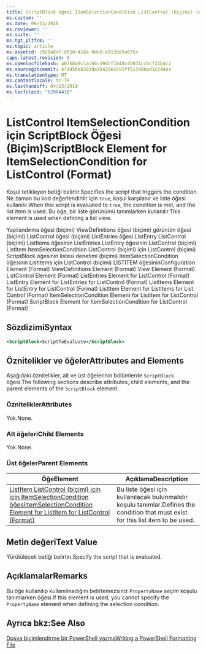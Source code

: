 ```yaml
---
title: ScriptBlock öğesi ItemSelectionCondition ListControl (biçimi) için için | Microsoft Docs
ms.custom: ''
ms.date: 09/13/2016
ms.reviewer: ''
ms.suite: ''
ms.tgt_pltfrm: ''
ms.topic: article
ms.assetid: c929a6df-d050-416a-9de0-e913dd5a035c
caps.latest.revision: 8
ms.openlocfilehash: a0768a9c1ac66cd9dcf1848c4b031ccbc722b4c2
ms.sourcegitcommit: e7445ba8203da304286c591ff513900ad1c244a4
ms.translationtype: MT
ms.contentlocale: tr-TR
ms.lasthandoff: 04/23/2019
ms.locfileid: "62064416"
---
```

# <a name="scriptblock-element-for-itemselectioncondition-for-listcontrol-format"></a><span data-ttu-id="096b4-102">ListControl ItemSelectionCondition için ScriptBlock Öğesi (Biçim)</span><span class="sxs-lookup"><span data-stu-id="096b4-102">ScriptBlock Element for ItemSelectionCondition for ListControl (Format)</span></span>

<span data-ttu-id="096b4-103">Koşul tetikleyen betiği belirtir.</span><span class="sxs-lookup"><span data-stu-id="096b4-103">Specifies the script that triggers the condition.</span></span> <span data-ttu-id="096b4-104">Ne zaman bu kod değerlendirilir için `true`, koşul karşılanır ve liste öğesi kullanılır.</span><span class="sxs-lookup"><span data-stu-id="096b4-104">When this script is evaluated to `true`, the condition is met, and the list item is used.</span></span> <span data-ttu-id="096b4-105">Bu öğe, bir liste görünümü tanımlarken kullanılır.</span><span class="sxs-lookup"><span data-stu-id="096b4-105">This element is used when defining a list view.</span></span>

<span data-ttu-id="096b4-106">Yapılandırma öğesi (biçimi) ViewDefinitions öğesi (biçimi) görünüm öğesi (biçimi) ListControl öğesi (biçimi) ListEntries öğesi ListEntry ListControl (biçimi) ListItems öğesinin ListEntries ListEntry öğesinin ListControl (biçimi) ListItem ItemSelectionCondition ListControl (biçimi) için ListControl (biçimi) ScriptBlock öğesinin listesi denetimi (biçimi) ItemSelectionCondition öğesinin ListItems için ListControl (biçimi) LISTITEM öğesinin</span><span class="sxs-lookup"><span data-stu-id="096b4-106">Configuration Element (Format) ViewDefinitions Element (Format) View Element (Format) ListControl Element (Format) ListEntries Element for ListControl (Format) ListEntry Element for ListEntries for ListControl (Format) ListItems Element for ListEntry for ListControl (Format) ListItem Element for ListItems for List Control (Format) ItemSelectionCondition Element for ListItem for ListControl (Format) ScriptBlock Element for ItemSelectionCondition for ListControl  (Format)</span></span>

## <a name="syntax"></a><span data-ttu-id="096b4-107">Sözdizimi</span><span class="sxs-lookup"><span data-stu-id="096b4-107">Syntax</span></span>

```xml
<ScriptBlock>ScriptToEvaluate</ScriptBlock>
```

## <a name="attributes-and-elements"></a><span data-ttu-id="096b4-108">Öznitelikler ve öğeler</span><span class="sxs-lookup"><span data-stu-id="096b4-108">Attributes and Elements</span></span>

<span data-ttu-id="096b4-109">Aşağıdaki öznitelikler, alt ve üst öğelerinin bölümlerde `ScriptBlock` öğesi.</span><span class="sxs-lookup"><span data-stu-id="096b4-109">The following sections describe attributes, child elements, and the parent elements of the `ScriptBlock` element.</span></span>

### <a name="attributes"></a><span data-ttu-id="096b4-110">Öznitelikler</span><span class="sxs-lookup"><span data-stu-id="096b4-110">Attributes</span></span>

<span data-ttu-id="096b4-111">Yok.</span><span class="sxs-lookup"><span data-stu-id="096b4-111">None.</span></span>

### <a name="child-elements"></a><span data-ttu-id="096b4-112">Alt öğeleri</span><span class="sxs-lookup"><span data-stu-id="096b4-112">Child Elements</span></span>

<span data-ttu-id="096b4-113">Yok.</span><span class="sxs-lookup"><span data-stu-id="096b4-113">None.</span></span>

### <a name="parent-elements"></a><span data-ttu-id="096b4-114">Üst öğeler</span><span class="sxs-lookup"><span data-stu-id="096b4-114">Parent Elements</span></span>

|<span data-ttu-id="096b4-115">Öğe</span><span class="sxs-lookup"><span data-stu-id="096b4-115">Element</span></span>|<span data-ttu-id="096b4-116">Açıklama</span><span class="sxs-lookup"><span data-stu-id="096b4-116">Description</span></span>|
|-------------|-----------------|
|[<span data-ttu-id="096b4-117">ListItem ListControl (biçimi) için için ItemSelectionCondition öğesi</span><span class="sxs-lookup"><span data-stu-id="096b4-117">ItemSelectionCondition Element for ListItem for ListControl (Format)</span></span>](./itemselectioncondition-element-for-listitem-for-listcontrol-format.md)|<span data-ttu-id="096b4-118">Bu liste öğesi için kullanılacak bulunmalıdır koşulu tanımlar.</span><span class="sxs-lookup"><span data-stu-id="096b4-118">Defines the condition that must exist for this list item to be used.</span></span>|

## <a name="text-value"></a><span data-ttu-id="096b4-119">Metin değeri</span><span class="sxs-lookup"><span data-stu-id="096b4-119">Text Value</span></span>

<span data-ttu-id="096b4-120">Yürütülecek betiği belirtin.</span><span class="sxs-lookup"><span data-stu-id="096b4-120">Specify the script that is evaluated.</span></span>

## <a name="remarks"></a><span data-ttu-id="096b4-121">Açıklamalar</span><span class="sxs-lookup"><span data-stu-id="096b4-121">Remarks</span></span>

<span data-ttu-id="096b4-122">Bu öğe kullanılıp kullanılmadığını belirtemezsiniz `PropertyName` seçim koşulu tanımlarken öğesi.</span><span class="sxs-lookup"><span data-stu-id="096b4-122">If this element is used, you cannot specify the `PropertyName` element when defining the selection condition.</span></span>

## <a name="see-also"></a><span data-ttu-id="096b4-123">Ayrıca bkz:</span><span class="sxs-lookup"><span data-stu-id="096b4-123">See Also</span></span>

[<span data-ttu-id="096b4-124">Dosya biçimlendirme bir PowerShell yazma</span><span class="sxs-lookup"><span data-stu-id="096b4-124">Writing a PowerShell Formatting File</span></span>](./writing-a-powershell-formatting-file.md)
